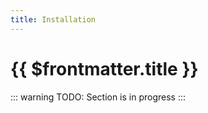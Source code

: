 ```yaml
---
title: Installation
---
```


# {{ $frontmatter.title }}

::: warning
TODO: Section is in progress
:::
